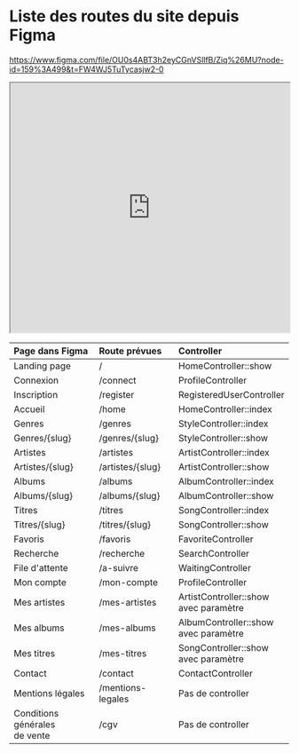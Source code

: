 # Liste des routes du site depuis Figma

https://www.figma.com/file/OU0s4ABT3h2eyCGnVSllfB/Ziq%26MU?node-id=159%3A499&t=FW4WJ5TuTycasjw2-0

<iframe
        height="450"
        width="100%"
        src="https://www.figma.com/embed?embed_host=astra&url=https://www.figma.com/file/OU0s4ABT3h2eyCGnVSllfB/Ziq%26MU?node-id=159%3A499&t=FW4WJ5TuTycasjw2-0"
        allowfullscreen
        >
        </iframe>

| Page dans Figma | Route prévues | Controller |
| :- | :- | :- |
| Landing page | / | HomeController::show |
| Connexion | /connect | ProfileController |
| Inscription | /register | RegisteredUserController |
| Accueil | /home | HomeController::index |
| Genres | /genres | StyleController::index |
| Genres/{slug}| /genres/{slug} | StyleController::show |
| Artistes | /artistes | ArtistController::index |
| Artistes/{slug} | /artistes/{slug} | ArtistController::show |
| Albums | /albums | AlbumController::index |
| Albums/{slug} | /albums/{slug} | AlbumController::show |
| Titres | /titres | SongController::index |
| Titres/{slug} | /titres/{slug} | SongController::show |
| Favoris | /favoris | FavoriteController |
| Recherche | /recherche | SearchController |
| File d'attente | /a-suivre | WaitingController |
| Mon compte | /mon-compte | ProfileController |
| Mes artistes | /mes-artistes | ArtistController::show <br>avec paramètre|
| Mes albums | /mes-albums | AlbumController::show <br>avec paramètre|
| Mes titres | /mes-titres | SongController::show <br>avec paramètre|
| Contact | /contact | ContactController |
| Mentions légales | /mentions-legales | Pas de controller |
| Conditions générales <br> de vente| /cgv | Pas de controller |

